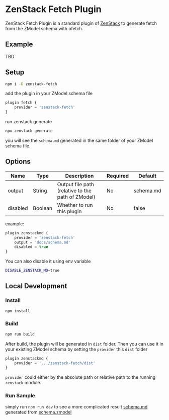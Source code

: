# ZenStack Fetch Plugin

ZenStack Fetch Plugin is a standard plugin of [ZenStack](https://github.com/zenstackhq/zenstack) to generate fetch from the ZModel schema with ofetch.

## Example

TBD

## Setup

```bash
npm i -D zenstack-fetch
```

add the plugin in your ZModel schema file

```ts
plugin fetch {
    provider = 'zenstack-fetch'
}
```

run zenstack generate

```bash
npx zenstack generate
```

you will see the `schema.md` generated in the same folder of your ZModel schema file.

## Options

| Name     | Type    | Description                                       | Required | Default   |
| -------- | ------- | ------------------------------------------------- | -------- | --------- |
| output   | String  | Output file path (relative to the path of ZModel) | No       | schema.md |
| disabled | Boolean | Whether to run this plugin                        | No       | false     |

example:

```ts
plugin zenstackmd {
    provider = 'zenstack-fetch'
    output = 'docs/schema.md'
    disabled = true
}
```

You can also disable it using env variable

```bash
DISABLE_ZENSTACK_MD=true
```

## Local Development

### Install

```bash
npm install
```

### Build

```bash
npm run build
```

After build, the plugin will be generated in `dist` folder. Then you can use it in your existing ZModel schema by setting the `provider` this `dist` folder

```ts
plugin zenstackmd {
    provider = '.../zenstack-fetch/dist'
}
```

`provider` could either by the absolute path or relative path to the running `zenstack` module.

### Run Sample

simply run `npm run dev` to see a more complicated result [schema.md](./schema.md) generated from [schema.zmodel](./schema.zmodel)
